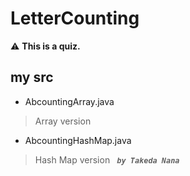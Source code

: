 # LetterCounting

:warning:
**This is a quiz.**
<br>
## my src
- AbcountingArray.java
> Array version
- AbcountingHashMap.java
> Hash Map version
<code> ***by Takeda Nana*** </code>
